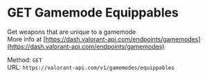 # GET Gamemode Equippables

Get weapons that are unique to a gamemode  
More info at [https://dash.valorant-api.com/endpoints/gamemodes](https://dash.valorant-api.com/endpoints/gamemodes)  


Method: `GET`  
URL: `https://valorant-api.com/v1/gamemodes/equippables`  
